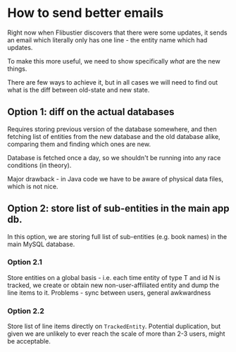 # How to send better emails

Right now when Flibustier discovers that there were some updates, it sends an
email which literally only has one line - the entity name which had updates.

To make this more useful, we need to show specifically _what_ are the new
things.

There are few ways to achieve it, but in all cases we will need to find out what
is the diff between old-state and new state.

## Option 1: diff on the actual databases

Requires storing previous version of the database somewhere, and then fetching
list of entities from the new database and the old database alike, comparing
them and finding which ones are new.

Database is fetched once a day, so we shouldn't be running into any race
conditions (in theory).

Major drawback - in Java code we have to be aware of physical data files, which
is not nice.

## Option 2: store list of sub-entities in the main app db.

In this option, we are storing full list of sub-entities (e.g. book names) in
the main MySQL database.

### Option 2.1

Store entities on a global basis - i.e. each time entity of type T and id N is
tracked, we create or obtain new non-user-affiliated entity and dump the line
items to it. Problems - sync between users, general awkwardness

### Option 2.2

Store list of line items directly on `TrackedEntity`. Potential duplication, but
given we are unlikely to ever reach the scale of more than 2-3 users, might be acceptable.